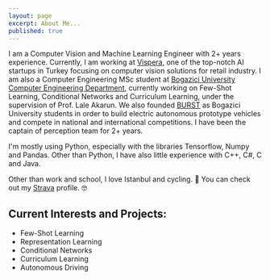 ```yaml
---
layout: page
excerpt: About Me...
published: true
---
```


I am a Computer Vision and Machine Learning Engineer with 2+ years experience. Currently, I am working at [Vispera](https://www.vispera.co), one of the top-notch AI startups in Turkey focusing on computer vision solutions for retail industry. I am also a Computer Engineering MSc student at [Bogazici University](https://www.boun.edu.tr) [Computer Engineering Department](https://cmpe.boun.edu.tr/), currently working on Few-Shot Learning, Conditional Networks and Curriculum Learning, under the supervision of Prof. Lale Akarun. We also founded [BURST](https://www.instagram.com/burstbogazici) as Bogazici University students in order to build electric autonomous prototype vehicles and compete in national and international competitions. I have been the captain of perception team for 2+ years.

I'm mostly using Python, especially with the libraries Tensorflow, Numpy and Pandas. Other than Python, I have also little experience with C++, C#, C and Java.

Other than work and school, I love Istanbul and cycling. :bicyclist: You can check out my [Strava](https://www.strava.com/athletes/35159014) profile. :nerd_face:

## Current Interests and Projects:
- Few-Shot Learning
- Representation Learning
- Conditional Networks
- Curriculum Learning
- Autonomous Driving

